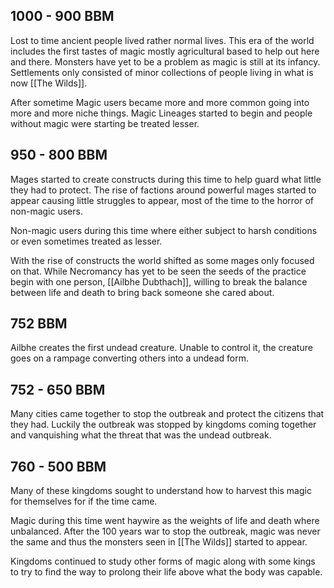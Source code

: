 ## 1000 - 900 BBM
Lost to time ancient people lived rather normal lives. This era of the world includes the first tastes of magic mostly agricultural based to help out here and there. Monsters have yet to be a problem as magic is still at its infancy. Settlements only consisted of minor collections of people living in what is now [[The Wilds]].

After sometime Magic users became more and more common going into more and more niche things. Magic Lineages started to begin and people without magic were starting be treated lesser.

## 950 - 800 BBM
Mages started to create constructs during this time to help guard what little they had to protect. The rise of factions around powerful mages started to appear causing little struggles to appear, most of the time to the horror of non-magic users.

Non-magic users during this time where either subject to harsh conditions or even sometimes treated as lesser.

With the rise of constructs the world shifted as some mages only focused on that. While Necromancy has yet to be seen the seeds of the practice begin with one person, [[Ailbhe Dubthach]], willing to break the balance between life and death to bring back someone she cared about.

## 752 BBM
Ailbhe creates the first undead creature. 
Unable to control it, the creature goes on a rampage converting others into a undead form.

## 752 - 650 BBM
Many cities came together to stop the outbreak and protect the citizens that they had. Luckily the outbreak was stopped by kingdoms coming together and vanquishing what the threat that was the undead outbreak.

## 760 - 500 BBM
Many of these kingdoms sought to understand how to harvest this magic for themselves for if the time came.

Magic during this time went haywire as the weights of life and death where unbalanced. After the 100 years war to stop the outbreak, magic was never the same and thus the monsters seen in [[The Wilds]] started to appear.

Kingdoms continued to study other forms of magic along with some kings to try to find the way to prolong their life above what the body was capable.